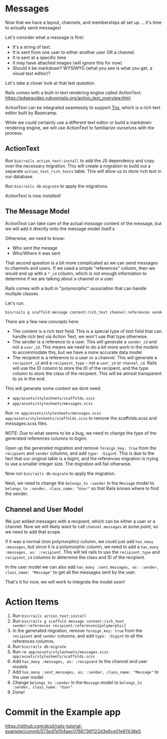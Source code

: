 # Messages

Now that we have a layout, channels, and memberships all set up ... it's time to actually send messages!

Let's consider what a message is first:

- It's a string of text.
- It is sent from one user to either another user OR a channel.
- It is sent at a specific time
- It may have attached images (will ignore this for now)
- Should it be markdown? WYSIWYG (what you see is what you get, a visual text editor)?

Let's take a closer look at that last question.

Rails comes with a built-in text rendering engine called ActionText: https://edgeguides.rubyonrails.org/action_text_overview.html

ActionText can be integrated seamlessly to support [Trix](https://github.com/basecamp/trix), which is a rich text editor built by Basecamp.

While we could certainly use a different text editor or build a markdown rendering engine, we will use ActionText to familiarize ourselves with the process.

## ActionText

Run `bin/rails action_text:install` to add the JS dependency and copy over the necessary migration. This will create a migration to build out a separate `action_text_rich_texts` table. This will allow us to store rich text in our database.

Run `bin/rails db:migrate` to apply the migrations.

ActionText is now installed!

## The Message Model

ActionText can take care of the actual _message_ content of the message, but we will add it directly onto the message model itself.s

Otherwise, we need to know:
- Who sent the mesage
- Who/Where it was sent

That second question is a bit more complicated as we can send messages to channels and users. If we used a simple "references" column, then we would end up with a `*_id` column, which is not enough information to determine if we are talking about a channel or a user.

Rails comes with a built in "polymorphic" association that can handle multiple classes.

Let's run:
```bash
bin/rails g scaffold message content:rich_text channel:references sender:references recipient:references{polymorphic}
```

There are a few new concepts here:
- The content is a rich text field. This is a special type of text field that can handle rich text via Action Text, we won't use that type otherwise.
- The sender is a reference to a user. This will generate a `sender_id` and not a `user_id`. This means we need to do a bit more work in the models to accommodate this, but we have a more accurate data model
- The recipient is a reference to a user or a channel. This will generate a `recipient_id` and a `recipeint_type` - not a `user_id` or `channel_id`. Rails will use the ID column to store the ID of the recipient, and the type column to store the class of the recipient. This will be almost transparent to us in the end.

This will generate some content we dont need:
- `app/assets/stylesheets/scaffolds.scss`
- `app/assets/stylesheets/messages.scss`

Run `rm app/assets/stylesheets/messages.scss app/assets/stylesheets/scaffolds.scss` to remove the scaffolds.scss and messages.scss files.

NOTE: Due to what seems to be a bug, we need to change the type of the generated references columns to bigint.

Open up the generated migration and remove `foreign_key: true` from the `recipient` and `sender` columns, and add `type: :bigint`. This is due to the fact that our original table is a bigint, and the references migration is trying to use a smaller integer size. The migration will fail otherwise.

Now run `bin/rails db:migrate` to apply the migration.

Next, we need to change the `belongs_to :sender` in the `Message` model to `belongs_to :sender, class_name: "User"` so that Rails knows where to find the sender.

## Channel and User Model

We just added messages with a recipient, which can be either a user or a channel. Now we will likely want to call `channel.messages` at some point, so we need to add that scope.

If it was a normal (non polymorphic) column, we could just add `has_many :messages`, but since it is a polymorphic column, we need to add a `has_many :messages, as: :recipient`. This will tell rails to use the `recipient_type` and `recipient_id` columns to determine the class and ID of the recipient.

In the user model we can also add `has_many :sent_messages, as: :sender, class_name: "Message"` to get all the messages sent by the user.

That's it for now, we will work to integrate the model soon!

# Action Items

1. Run `bin/rails action_text:install`
1. Run `bin/rails g scaffold message content:rich_text sender:references recipient:references{polymorphic}`
1. In the generated migration, remove `foreign_key: true` from the `recipient` and `sender` columns, and add `type: :bigint` to all the references columns.
1. Run `bin/rails db:migrate`
1. Run `rm app/assets/stylesheets/messages.scss app/assets/stylesheets/scaffolds.scss`
1. Add `has_many :messages, as: :recipient` to the channel and user models
1. Add `has_many :sent_messages, as: :sender, class_name: "Message"` to the user model
1. Change `belongs_to :sender` in the `Message` model to `belongs_to :sender, class_name: "User"`
1. Done!

# Commit in the Example app

https://github.com/dcsil/rails-tutorial-example/commit/573ed7e104aec0766736f122d3e6ce01e97438e5
